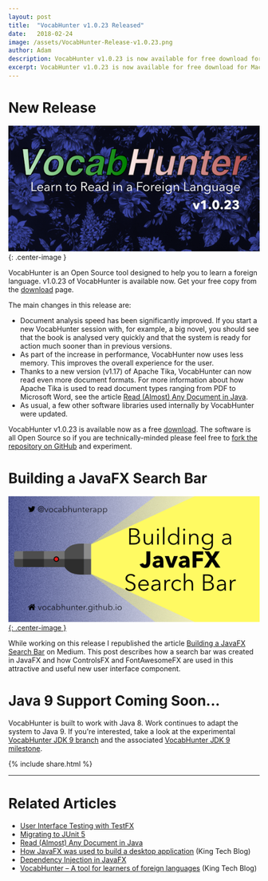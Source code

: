 ```yaml
---
layout: post
title:  "VocabHunter v1.0.23 Released"
date:   2018-02-24
image: /assets/VocabHunter-Release-v1.0.23.png
author: Adam
description: VocabHunter v1.0.23 is now available for free download for Mac, Windows and Linux
excerpt: VocabHunter v1.0.23 is now available for free download for Mac, Windows and Linux.  Performance has been improved, new documents can be analysed even faster than before and less memory is used.
---
```

# New Release
![VocabHunter v1.0.23](/assets/VocabHunter-Release-v1.0.23.png){: .center-image }

VocabHunter is an Open Source tool designed to help you to learn a foreign language.  v1.0.23 of VocabHunter is available now.  Get your free copy from the [download](/download) page.

The main changes in this release are:

* Document analysis speed has been significantly improved.  If you start a new VocabHunter session with, for example, a big novel, you should see that the book is analysed very quickly and that the system is ready for action much sooner than in previous versions.
* As part of the increase in performance, VocabHunter now uses less memory.  This improves the overall experience for the user.
* Thanks to a new version (v1.17) of Apache Tika, VocabHunter can now read even more document formats.  For more information about how Apache Tika is used to read document types ranging from PDF to Microsoft Word, see the article [Read (Almost) Any Document in Java].
* As usual, a few other software libraries used internally by VocabHunter were updated.

VocabHunter v1.0.23 is available now as a free [download](/download).  The software is all Open Source so if you are technically-minded please feel free to [fork the repository on GitHub][GitHub] and experiment.

# Building a JavaFX Search Bar
[![Building a JavaFX Search Bar](/assets/VocabHunter-Search-Bar-Title.png){: .center-image }][Building a JavaFX Search Bar]

While working on this release I republished the article [Building a JavaFX Search Bar] on Medium.  This post describes how a search bar was created in JavaFX and how ControlsFX and FontAwesomeFX are used in this attractive and useful new user interface component.

# Java 9 Support Coming Soon...

VocabHunter is built to work with Java 8.  Work continues to adapt the system to Java 9.  If you're interested, take a look at the experimental [VocabHunter JDK 9 branch] and the associated [VocabHunter JDK 9 milestone].

{% include share.html %}
___

# Related Articles
* [User Interface Testing with TestFX]
* [Migrating to JUnit 5]
* [Read (Almost) Any Document in Java]
* [How JavaFX was used to build a desktop application][KingTechBlog2] (King Tech Blog)
* [Dependency Injection in JavaFX]
* [VocabHunter – A tool for learners of foreign languages][KingTechBlog1] (King Tech Blog)

[Dependency Injection in JavaFX]:/2016/11/13/JavaFX-Dependency-Injection.html
[User Interface Testing with TestFX]:/2016/07/27/TestFX.html
[Building a JavaFX Search Bar]:https://medium.com/@adam_carroll/building-a-javafx-search-bar-6714a27c93d7
[Read (Almost) Any Document in Java]:/2017/04/30/Read-Any-Document-Format.html
[How to Use VocabHunter]:/help
[Migrating to JUnit 5]:/2017/10/17/migrating-to-junit-5.html

[GitHub]:https://github.com/VocabHunter/VocabHunter

[KingTechBlog1]:https://techblog.king.com/vocabhunter-a-tool-for-learners-of-foreign-languages/
[KingTechBlog2]:https://techblog.king.com/javafx-used-build-desktop-application/

[VocabHunter JDK 9 branch]:https://github.com/VocabHunter/VocabHunter/tree/jdk9
[VocabHunter JDK 9 milestone]:https://github.com/VocabHunter/VocabHunter/milestone/1

